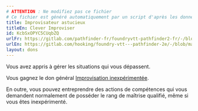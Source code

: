 ```yaml
---
# ATTENTION : Ne modifiez pas ce fichier
# Ce fichier est généré automatiquement par un script d'après les données du module Foundry VTT officiel et de sa traduction
title: Improvisateur astucieux
titleEn: Clever Improviser
id: KcbSxOPYC5CUqbZQ
urlFr: https://gitlab.com/pathfinder-fr/foundryvtt-pathfinder2-fr/-/blob/master/data/feats/KcbSxOPYC5CUqbZQ.htm
urlEn: https://gitlab.com/hooking/foundry-vtt---pathfinder-2e/-/blob/master/packs/data/feats.db/clever-improviser.json
layout: dons
---
```

Vous avez appris à gérer les situations qui vous dépassent.

Vous gagnez le don général [Improvisation inexpérimentée](improvisation-inexpérimentée.html).

En outre, vous pouvez entreprendre des actions de compétences qui vous demandent normalement de posséder le rang de maîtrise qualifié, même si vous êtes inexpérimenté.
